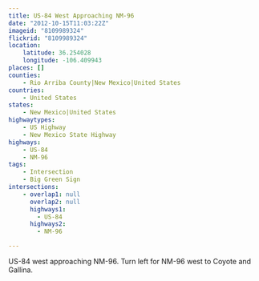 ```yaml
---
title: US-84 West Approaching NM-96
date: "2012-10-15T11:03:22Z"
imageid: "8109989324"
flickrid: "8109989324"
location:
    latitude: 36.254028
    longitude: -106.409943
places: []
counties:
    - Rio Arriba County|New Mexico|United States
countries:
    - United States
states:
    - New Mexico|United States
highwaytypes:
    - US Highway
    - New Mexico State Highway
highways:
    - US-84
    - NM-96
tags:
    - Intersection
    - Big Green Sign
intersections:
    - overlap1: null
      overlap2: null
      highways1:
        - US-84
      highways2:
        - NM-96

---
```

US-84 west approaching NM-96.  Turn left for NM-96 west to Coyote and Gallina.